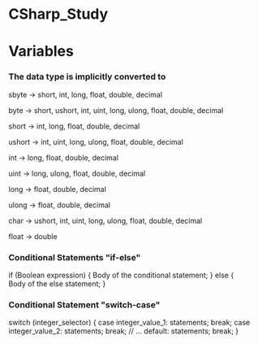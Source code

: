 # CSharp_Study
# Variables


<h3>The data type is implicitly converted to</h3>

sbyte 	 ->  short, int, long, float, double, decimal  

byte  	 ->  short, ushort, int, uint, long, ulong, float, double, decimal  

short    ->  int, long, float, double, decimal  

ushort   ->  int, uint, long, ulong, float, double, decimal  

int  	   ->  long, float, double, decimal  

uint  	 ->  long, ulong, float, double, decimal  

long  	 ->  float, double, decimal  

ulong  	 ->  float, double, decimal  

char  	 ->  ushort, int, uint, long, ulong, float, double, decimal  

float  	 ->  double 



<h3>Conditional Statements "if-else"</h3>

if (Boolean expression)
{
    Body of the conditional statement;
}
else
{   
    Body of the else statement;
}



<h3>Conditional Statement "switch-case"</h3>

switch (integer_selector)
{
    case integer_value_1:
        statements;
        break;
    case integer_value_2:
        statements;
        break;
    // …
    default:
        statements;
        break;
}

